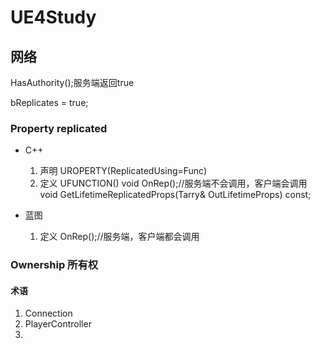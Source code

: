 # UE4Study
## 网络
HasAuthority();服务端返回true

bReplicates = true;
### Property replicated
- C++
  1. 声明
    UROPERTY(ReplicatedUsing=Func)
  2. 定义
    UFUNCTION()
    void OnRep();//服务端不会调用，客户端会调用
    void GetLifetimeReplicatedProps(Tarry<FLifetimeProperty>& OutLifetimeProps) const;
  
- 蓝图
  1. 定义
    OnRep();//服务端，客户端都会调用

### Ownership 所有权
#### 术语
  
  1. Connection
  2. PlayerController
  3. 
